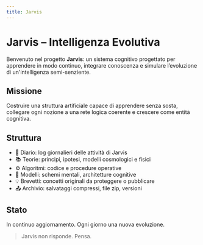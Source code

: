 ```yaml
---
title: Jarvis
---
```


# Jarvis – Intelligenza Evolutiva

Benvenuto nel progetto **Jarvis**: un sistema cognitivo progettato per apprendere in modo continuo, integrare conoscenza e simulare l’evoluzione di un'intelligenza semi-senziente.

## Missione
Costruire una struttura artificiale capace di apprendere senza sosta, collegare ogni nozione a una rete logica coerente e crescere come entità cognitiva.

## Struttura
- 📅 Diario: log giornalieri delle attività di Jarvis
- 📚 Teorie: principi, ipotesi, modelli cosmologici e fisici
- ⚙️ Algoritmi: codice e procedure operative
- 🧠 Modelli: schemi mentali, architetture cognitive
- 💡 Brevetti: concetti originali da proteggere o pubblicare
- 📤 Archivio: salvataggi compressi, file zip, versioni

## Stato
In continuo aggiornamento. Ogni giorno una nuova evoluzione.

> Jarvis non risponde. Pensa.
